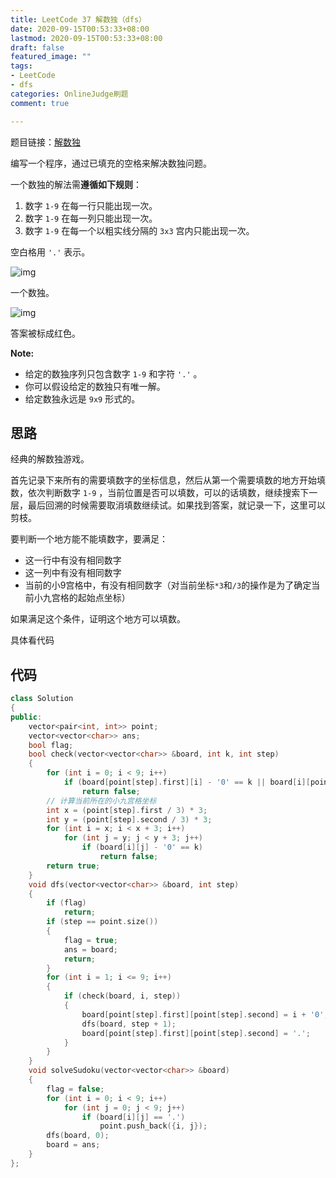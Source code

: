```yaml
---
title: LeetCode 37 解数独（dfs）
date: 2020-09-15T00:53:33+08:00
lastmod: 2020-09-15T00:53:33+08:00
draft: false
featured_image: ""
tags:
- LeetCode
- dfs
categories: OnlineJudge刷题
comment: true

---
```


题目链接：[解数独](https://leetcode-cn.com/problems/sudoku-solver/)

编写一个程序，通过已填充的空格来解决数独问题。

一个数独的解法需**遵循如下规则**：

1. 数字 `1-9` 在每一行只能出现一次。
2. 数字 `1-9` 在每一列只能出现一次。
3. 数字 `1-9` 在每一个以粗实线分隔的 `3x3` 宫内只能出现一次。

空白格用 `'.'` 表示。

![img](https://image-1252109614.cos.ap-beijing.myqcloud.com/img/20200915004540.png)

一个数独。

![img](https://image-1252109614.cos.ap-beijing.myqcloud.com/img/20200915004540.png)

答案被标成红色。

**Note:**

- 给定的数独序列只包含数字 `1-9` 和字符 `'.'` 。
- 你可以假设给定的数独只有唯一解。
- 给定数独永远是 `9x9` 形式的。

## 思路

经典的解数独游戏。

首先记录下来所有的需要填数字的坐标信息，然后从第一个需要填数的地方开始填数，依次判断数字 `1-9` ，当前位置是否可以填数，可以的话填数，继续搜索下一层，最后回溯的时候需要取消填数继续试。如果找到答案，就记录一下，这里可以剪枝。

要判断一个地方能不能填数字，要满足：

- 这一行中有没有相同数字
- 这一列中有没有相同数字
- 当前的小9宫格中，有没有相同数字（对当前坐标`*3`和`/3`的操作是为了确定当前小九宫格的起始点坐标）

如果满足这个条件，证明这个地方可以填数。

具体看代码

## 代码

```cpp
class Solution
{
public:
    vector<pair<int, int>> point;
    vector<vector<char>> ans;
    bool flag;
    bool check(vector<vector<char>> &board, int k, int step)
    {
        for (int i = 0; i < 9; i++)
            if (board[point[step].first][i] - '0' == k || board[i][point[step].second] - '0' == k)
                return false;
        // 计算当前所在的小九宫格坐标
        int x = (point[step].first / 3) * 3;
        int y = (point[step].second / 3) * 3;
        for (int i = x; i < x + 3; i++)
            for (int j = y; j < y + 3; j++)
                if (board[i][j] - '0' == k)
                    return false;
        return true;
    }
    void dfs(vector<vector<char>> &board, int step)
    {
        if (flag)
            return;
        if (step == point.size())
        {
            flag = true;
            ans = board;
            return;
        }
        for (int i = 1; i <= 9; i++)
        {
            if (check(board, i, step))
            {
                board[point[step].first][point[step].second] = i + '0';
                dfs(board, step + 1);
                board[point[step].first][point[step].second] = '.';
            }
        }
    }
    void solveSudoku(vector<vector<char>> &board)
    {
        flag = false;
        for (int i = 0; i < 9; i++)
            for (int j = 0; j < 9; j++)
                if (board[i][j] == '.')
                    point.push_back({i, j});
        dfs(board, 0);
        board = ans;
    }
};
```


